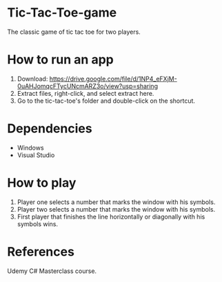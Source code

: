 # Tic-Tac-Toe-game

The classic game of tic tac toe for two players.

# How to run an app

1. Download: https://drive.google.com/file/d/1NP4_eFXjM-0uAHJomqcFTycUNcmARZ3o/view?usp=sharing
2. Extract files, right-click, and select extract here.
3. Go to the tic-tac-toe's folder and double-click on the shortcut.

# Dependencies
- Windows
- Visual Studio

# How to play
1. Player one selects a number that marks the window with his symbols.
2. Player two selects a number that marks the window with his symbols.
3. First player that finishes the line horizontally or diagonally with his symbols wins.

# References
Udemy C# Masterclass course.
